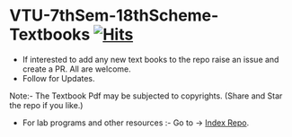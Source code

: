# VTU-7thSem-18thScheme-Textbooks [![Hits](https://hits.seeyoufarm.com/api/count/incr/badge.svg?url=https%3A%2F%2Fgithub.com%2FSANJAY-NT%2FVTU-7thSem-18thScheme-Textbooks&count_bg=%2379C83D&title_bg=%23555555&icon=&icon_color=%23E7E7E7&title=Views&edge_flat=false)](https://hits.seeyoufarm.com)

- If interested to add any new text books to the repo raise an issue and create a PR. All are welcome.
- Follow for Updates. 

Note:- The Textbook Pdf may be subjected to copyrights.
(Share and Star the repo if you like.) 
 
- For lab programs and other resources :- 
Go to -> [Index Repo](https://github.com/SANJAY-NT/VTU-Resources).
